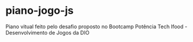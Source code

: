 # piano-jogo-js
 Piano vitual feito pelo desafio proposto no Bootcamp Potência Tech Ifood - Desenvolvimento de Jogos da DIO
